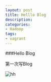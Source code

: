 ```yaml
---
layout: post
title: Helllo Blog
description: 
categories:
- Hadoop 
tags:
- vagrant
---
```


###Hello Blog

第一次写Blog

![hh](C:\Users\LYG520YY\Desktop\大数据\文档\QQ截图20140819155933.png)
